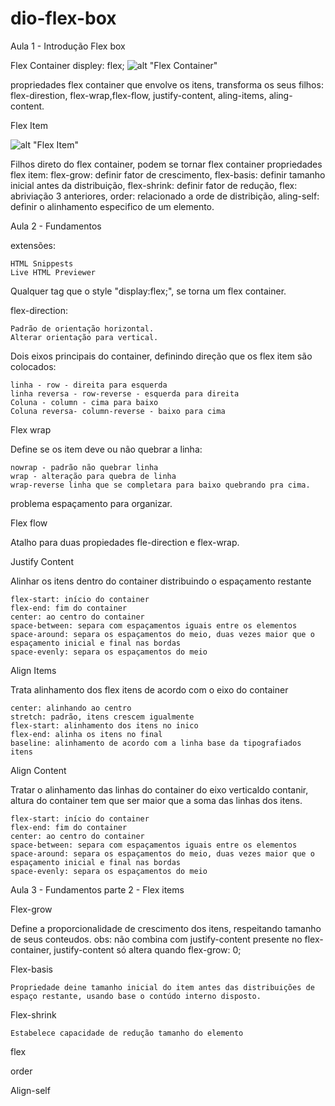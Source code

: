 # dio-flex-box

Aula 1 - Introdução Flex box

Flex Container
displey: flex;
![alt "Flex Container"](../dio-flex-box/public/img/flex-container.png)

propriedades flex container que envolve os itens, transforma os seus filhos:
flex-direstion, flex-wrap,flex-flow, justify-content, aling-items, aling-content.

Flex Item

![alt "Flex Item"](../dio-flex-box/public/img/flex-item.png)

Filhos direto do flex container, podem se tornar flex container
propriedades flex item: 
flex-grow: definir fator de crescimento,
flex-basis: definir tamanho inicial antes da distribuição,
flex-shrink: definir fator de redução,
flex: abriviação 3 anteriores,
order: relacionado a orde de distribição,
aling-self: definir o alinhamento especifico de um elemento.

Aula 2 - Fundamentos

extensões:

    HTML Snippests    
    Live HTML Previewer

Qualquer tag que o style "display:flex;", se torna um flex container.

flex-direction:

    Padrão de orientação horizontal.
    Alterar orientação para vertical.

Dois eixos principais do container, definindo direção que os flex item são colocados:

    linha - row - direita para esquerda
    linha reversa - row-reverse - esquerda para direita
    Coluna - column - cima para baixo
    Coluna reversa- column-reverse - baixo para cima

Flex wrap

Define se os item deve ou não quebrar a linha:

    nowrap - padrão não quebrar linha
    wrap - alteração para quebra de linha
    wrap-reverse linha que se completara para baixo quebrando pra cima.

problema espaçamento para organizar.

Flex flow

Atalho para duas propiedades fle-direction e flex-wrap.

Justify Content

Alinhar os itens dentro do container distribuindo o espaçamento restante

    flex-start: início do container
    flex-end: fim do container
    center: ao centro do container
    space-between: separa com espaçamentos iguais entre os elementos
    space-around: separa os espaçamentos do meio, duas vezes maior que o espaçamento inicial e final nas bordas
    space-evenly: separa os espaçamentos do meio

Align Items

Trata alinhamento dos flex itens de acordo com o eixo do container

    center: alinhando ao centro
    stretch: padrão, itens crescem igualmente
    flex-start: alinhamento dos itens no inico
    flex-end: alinha os itens no final
    baseline: alinhamento de acordo com a linha base da tipografiados itens


Align Content

Tratar o alinhamento das linhas do container do eixo verticaldo contanir, altura do container tem que ser maior que a soma das linhas dos itens.

    flex-start: início do container
    flex-end: fim do container
    center: ao centro do container
    space-between: separa com espaçamentos iguais entre os elementos
    space-around: separa os espaçamentos do meio, duas vezes maior que o espaçamento inicial e final nas bordas
    space-evenly: separa os espaçamentos do meio

Aula 3 - Fundamentos parte 2 - Flex items

Flex-grow

Define a proporcionalidade de crescimento dos itens, respeitando tamanho de seus conteudos.
obs: não combina com justify-content presente no flex-container, justify-content só altera quando flex-grow: 0;

Flex-basis

    Propriedade deine tamanho inicial do item antes das distribuições de espaço restante, usando base o contúdo interno disposto.

Flex-shrink

    Estabelece capacidade de redução tamanho do elemento

flex

order

Align-self